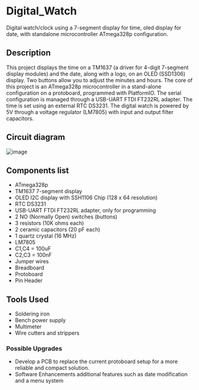 # Digital_Watch
Digital watch/clock using a 7-segment display for time, oled display for date, with standalone microcontroller ATmega328p configuration. 

## Description
This project displays the time on a TM1637 (a driver for 4-digit 7-segment display modules) and the date, along with a logo, on an OLED (SSD1306) display. Two buttons allow you to adjust the minutes and hours. The core of this project is an ATmega328p microcontroller in a stand-alone configuration on a protoboard, programmed with PlatformIO. The serial configuration is managed through a USB-UART FTDI FT232RL adapter. The time is set using an external RTC DS3231. 
The digital watch is powered by 5V through a voltage regulator (LM7805) with input and output filter capacitors.
## Circuit diagram
![image](https://github.com/iamex/Digital-Watch/assets/26520401/8220cfdf-36b7-454e-97a4-19e2fb142ef8)


## Components list
- ATmega328p
- TM1637 7-segment display
- OLED I2C display with SSH1106 Chip (128 x 64 resolution)
- RTC DS3231
- USB-UART FTDI FT232RL adapter, only for programming
- 2 NO (Normally Open) switches (buttons)
- 3 resistors (10K ohms each)
- 2 ceramic capacitors (20 pF each)
- 1 quartz crystal (16 MHz)
- LM7805
- C1,C4 = 100uF
- C2,C3 = 100nF
- Jumper wires
- Breadboard
- Protoboard
- Pin Header

## Tools Used
- Soldering iron
- Bench power supply
- Multimeter
- Wire cutters and strippers

### Possible Upgrades
- Develop a PCB to replace the current protoboard setup for a more reliable and compact solution.
- Software Enhancements additional features such as date modification and a menu system



